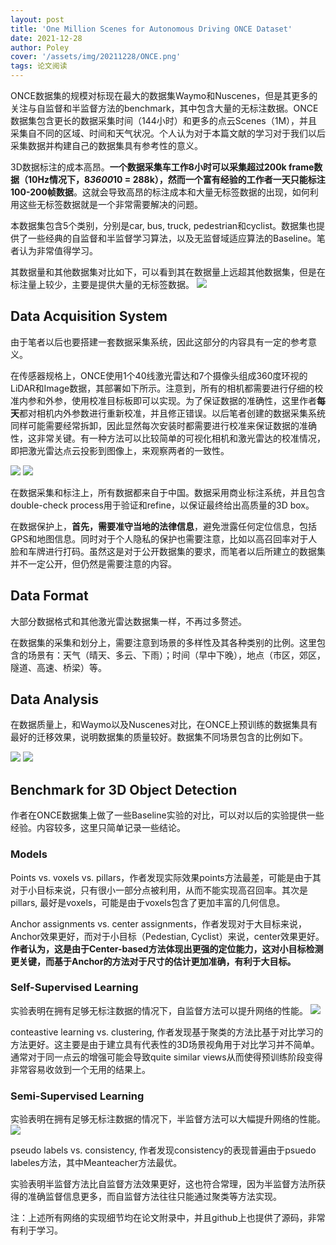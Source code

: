 ```yaml
---
layout: post
title: 'One Million Scenes for Autonomous Driving ONCE Dataset'
date: 2021-12-28
author: Poley
cover: '/assets/img/20211228/ONCE.png'
tags: 论文阅读
---
```


ONCE数据集的规模对标现在最大的数据集Waymo和Nuscenes，但是其更多的关注与自监督和半监督方法的benchmark，其中包含大量的无标注数据。ONCE数据集包含更长的数据采集时间（144小时）和更多的点云Scenes（1M），并且采集自不同的区域、时间和天气状况。个人认为对于本篇文献的学习对于我们以后采集数据并构建自己的数据集具有参考性的意义。

3D数据标注的成本高昂。**一个数据采集车工作8小时可以采集超过200k frame数据（10Hz情况下，8*3600*10 = 288k），然而一个富有经验的工作者一天只能标注100-200帧数据**。这就会导致高昂的标注成本和大量无标签数据的出现，如何利用这些无标签数据就是一个非常需要解决的问题。

本数据集包含5个类别，分别是car, bus, truck, pedestrian和cyclist。数据集也提供了一些经典的自监督和半监督学习算法，以及无监督域适应算法的Baseline。笔者认为非常值得学习。

其数据量和其他数据集对比如下，可以看到其在数据量上远超其他数据集，但是在标注量上较少，主要是提供大量的无标签数据。
![](/assets/img/20211228/ONCET1.png)

## Data Acquisition System

由于笔者以后也要搭建一套数据采集系统，因此这部分的内容具有一定的参考意义。

在传感器规格上，ONCE使用1个40线激光雷达和7个摄像头组成360度环视的LiDAR和Image数据，其部署如下所示。注意到，所有的相机都需要进行仔细的校准内参和外参，使用校准目标板即可以实现。为了保证数据的准确性，这里作者**每天**都对相机内外参数进行重新校准，并且修正错误。以后笔者创建的数据采集系统同样可能需要经常拆卸，因此显然每次安装时都需要进行校准来保证数据的准确性，这非常关键。有一种方法可以比较简单的可视化相机和激光雷达的校准情况，即把激光雷达点云投影到图像上，来观察两者的一致性。

![](/assets/img/20211228/ONCEF2.png)
![](/assets/img/20211228/ONCET2.png)

在数据采集和标注上，所有数据都来自于中国。数据采用商业标注系统，并且包含double-check process用于验证和refine，以保证最终给出高质量的3D box。

在数据保护上，**首先，需要准守当地的法律信息**，避免泄露任何定位信息，包括GPS和地图信息。同时对于个人隐私的保护也需要注意，比如以高召回率对于人脸和车牌进行打码。虽然这是对于公开数据集的要求，而笔者以后所建立的数据集并不一定公开，但仍然是需要注意的内容。

## Data Format
大部分数据格式和其他激光雷达数据集一样，不再过多赘述。

在数据集的采集和划分上，需要注意到场景的多样性及其各种类别的比例。这里包含的场景有：天气（晴天、多云、下雨）；时间（早中下晚），地点（市区，郊区，隧道、高速、桥梁）等。

## Data Analysis

在数据质量上，和Waymo以及Nuscenes对比，在ONCE上预训练的数据集具有最好的迁移效果，说明数据集的质量较好。数据集不同场景包含的比例如下。

![](/assets/img/20211228/ONCET3.png)
![](/assets/img/20211228/ONCET4.png)

## Benchmark for 3D Object Detection
作者在ONCE数据集上做了一些Baseline实验的对比，可以对以后的实验提供一些经验。内容较多，这里只简单记录一些结论。

### Models
Points vs. voxels vs. pillars，作者发现实际效果points方法最差，可能是由于其对于小目标来说，只有很小一部分点被利用，从而不能实现高召回率。其次是pillars, 最好是voxels，可能是由于voxels包含了更加丰富的几何信息。

Anchor assignments vs. center assignments，作者发现对于大目标来说，Anchor效果更好，而对于小目标（Pedestian, Cyclist）来说，center效果更好。**作者认为，这是由于Center-based方法体现出更强的定位能力，这对小目标检测更关键，而基于Anchor的方法对于尺寸的估计更加准确，有利于大目标。**

### Self-Supervised Learning
实验表明在拥有足够无标注数据的情况下，自监督方法可以提升网络的性能。
![](/assets/img/20211228/ONCET6.png)

conteastive learning vs. clustering, 作者发现基于聚类的方法比基于对比学习的方法更好。这主要是由于建立具有代表性的3D场景视角用于对比学习并不简单。通常对于同一点云的增强可能会导致quite similar views从而使得预训练阶段变得非常容易收敛到一个无用的结果上。

### Semi-Supervised Learning
实验表明在拥有足够无标注数据的情况下，半监督方法可以大幅提升网络的性能。
![](/assets/img/20211228/ONCET7.png)

pseudo labels vs. consistency, 作者发现consistency的表现普遍由于psuedo labeles方法，其中Meanteacher方法最优。

实验表明半监督方法比自监督方法效果更好，这也符合常理，因为半监督方法所获得的准确监督信息更多，而自监督方法往往只能通过聚类等方法实现。

注：上述所有网络的实现细节均在论文附录中，并且github上也提供了源码，非常有利于学习。




